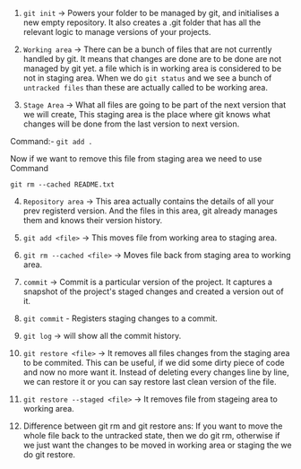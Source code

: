 1. `git init` -> Powers your folder to be managed by git, and initialises a new empty repository. It also creates a .git folder that has all 
the relevant logic to manage versions of your projects.

2. `Working area` -> There can be a bunch of files that are not currently handled by git.
It means that changes are done are to be done are not managed by git yet. a file which is in working area is considered to be not in
staging area. 
When we do `git status` and we see a bunch of `untracked files` than these are actually called to be working area.

3. `Stage Area` -> What all files are going to be part of the next version that we will create, This staging area is the place where git knows what changes will be done from the last version 
to next version.

Command:- `git add .`

Now if we want to remove this file from staging area we need to use Command

`git rm --cached README.txt`

4. `Repository area` -> This area actually contains the details of all your prev registerd version. And the files in this area, git
already manages them and knows their version history.



5. `git add <file>` -> This moves file from working area to staging area.

6. `git rm --cached <file>` -> Moves file back from staging area to working area.

7. `commit` -> Commit is a particular version of the project. It captures a snapshot of the project's staged changes and created a version out of it.

8. `git commit` - Registers staging changes to a commit.


9. `git log` -> will show all the commit history.

10. `git restore <file>` -> It removes all files changes from the staging area to be commited. This can be useful, if we did some dirty piece of code and 
now no more want it. Instead of deleting every changes line by line, we can restore it or you can say restore last clean version of the file.

11. `git restore --staged <file>` -> It removes file from stageing area to working area.

12. Difference between git rm and git restore
ans: If you want to move the whole file back to the untracked state, then we do git rm, otherwise if we just want the changes to be moved in working area 
or staging the we do git restore.

